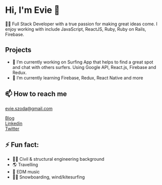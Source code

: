 # Hi, I'm Evie 👋

👩‍💻 Full Stack Developer with a true passion for making great ideas come. I enjoy working with include JavaScript, ReactJS, Ruby, Ruby on Rails, Firebase.

## Projects

- 🔭 I’m currently working on Surfing App that helps to find a great spot and chat with others surfers. Using Google API, React.js, Firebase and Redux.
- 🌱 I’m currently learning Firebase, Redux, React Native and more

## 📫 How to reach me

 evie.szoda@gmail.com
 
 [Blog](https://medium.com/@evelineszoda)  
 [Linkedin](https://www.linkedin.com/in/eveline-szoda)  
 [Twitter](https://twitter.com/EvelineSzoda)
 
## ⚡ Fun fact: 
 
- 👷‍♀️ Civil & structural engineering background
- 🌎 Travelling
- 🎹 EDM music 
- 🏄‍♀️ Snowboarding, wind/kitesurfing
 
 
<!--
**ewelinaszoda/ewelinaszoda** is a ✨ _special_ ✨ repository because its `README.md` (this file) appears on your GitHub profile.

Here are some ideas to get you started:

- 🔭 I’m currently working on ...
- 🌱 I’m currently learning ...
- 👯 I’m looking to collaborate on ...
- 🤔 I’m looking for help with ...
- 💬 Ask me about ...
- 📫 How to reach me: ...
- 😄 Pronouns: ...
- ⚡ Fun fact: ...
-->


